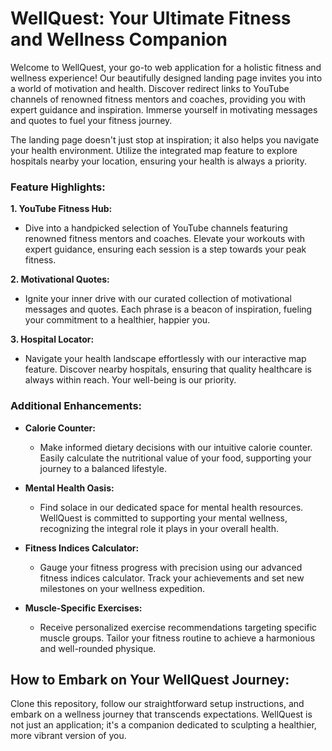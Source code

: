 # WellQuest: Your Ultimate Fitness and Wellness Companion

Welcome to WellQuest, your go-to web application for a holistic fitness and wellness experience! Our beautifully designed landing page invites you into a world of motivation and health. Discover redirect links to YouTube channels of renowned fitness mentors and coaches, providing you with expert guidance and inspiration. Immerse yourself in motivating messages and quotes to fuel your fitness journey.

The landing page doesn't just stop at inspiration; it also helps you navigate your health environment. Utilize the integrated map feature to explore hospitals nearby your location, ensuring your health is always a priority.

### Feature Highlights:

**1. YouTube Fitness Hub:**
   - Dive into a handpicked selection of YouTube channels featuring renowned fitness mentors and coaches. Elevate your workouts with expert guidance, ensuring each session is a step towards your peak fitness.

**2. Motivational Quotes:**
   - Ignite your inner drive with our curated collection of motivational messages and quotes. Each phrase is a beacon of inspiration, fueling your commitment to a healthier, happier you.

**3. Hospital Locator:**
   - Navigate your health landscape effortlessly with our interactive map feature. Discover nearby hospitals, ensuring that quality healthcare is always within reach. Your well-being is our priority.

### Additional Enhancements:

- **Calorie Counter:**
  - Make informed dietary decisions with our intuitive calorie counter. Easily calculate the nutritional value of your food, supporting your journey to a balanced lifestyle.

- **Mental Health Oasis:**
  - Find solace in our dedicated space for mental health resources. WellQuest is committed to supporting your mental wellness, recognizing the integral role it plays in your overall health.

- **Fitness Indices Calculator:**
  - Gauge your fitness progress with precision using our advanced fitness indices calculator. Track your achievements and set new milestones on your wellness expedition.

- **Muscle-Specific Exercises:**
  - Receive personalized exercise recommendations targeting specific muscle groups. Tailor your fitness routine to achieve a harmonious and well-rounded physique.

## How to Embark on Your WellQuest Journey:

Clone this repository, follow our straightforward setup instructions, and embark on a wellness journey that transcends expectations. WellQuest is not just an application; it's a companion dedicated to sculpting a healthier, more vibrant version of you.
